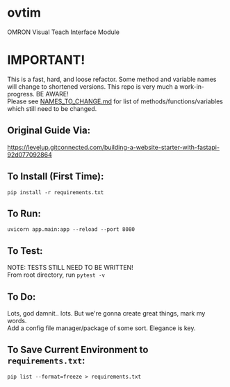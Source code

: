 # ovtim
OMRON Visual Teach Interface Module

# IMPORTANT!
This is a fast, hard, and loose refactor. Some method and variable names will change to shortened versions. This repo is very much a work-in-progress. BE AWARE!  
Please see [NAMES_TO_CHANGE.md](https://github.com/Aztec03hub/ovtim/blob/main/NAMES_TO_CHANGE.md) for list of methods/functions/variables which still need to be changed.

## Original Guide Via:
https://levelup.gitconnected.com/building-a-website-starter-with-fastapi-92d077092864

## To Install (First Time):
```shell
pip install -r requirements.txt
```

## To Run:
```shell
uvicorn app.main:app --reload --port 8080
```

## To Test:
NOTE: TESTS STILL NEED TO BE WRITTEN!  
From root directory, run `pytest -v`

## To Do:
Lots, god damnit.. lots. But we're gonna create great things, mark my words.  
Add a config file manager/package of some sort. Elegance is key.

## To Save Current Environment to `requirements.txt`:
```shell
pip list --format=freeze > requirements.txt
```
